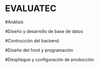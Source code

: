 # EVALUATEC

#Análisis

#Diseño y desarrollo de base de datos

#Contrucción del backend

#Diseño del front y programación

#Despliegue y configuración de producción
